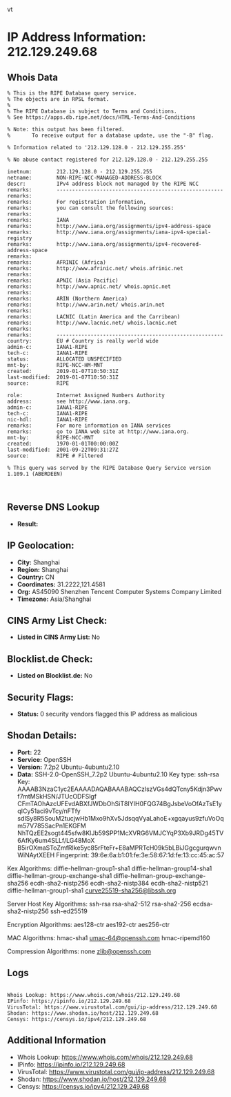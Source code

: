 vt
# IP Address Information: 212.129.249.68

## Whois Data
```
% This is the RIPE Database query service.
% The objects are in RPSL format.
%
% The RIPE Database is subject to Terms and Conditions.
% See https://apps.db.ripe.net/docs/HTML-Terms-And-Conditions

% Note: this output has been filtered.
%       To receive output for a database update, use the "-B" flag.

% Information related to '212.129.128.0 - 212.129.255.255'

% No abuse contact registered for 212.129.128.0 - 212.129.255.255

inetnum:        212.129.128.0 - 212.129.255.255
netname:        NON-RIPE-NCC-MANAGED-ADDRESS-BLOCK
descr:          IPv4 address block not managed by the RIPE NCC
remarks:        ------------------------------------------------------
remarks:
remarks:        For registration information,
remarks:        you can consult the following sources:
remarks:
remarks:        IANA
remarks:        http://www.iana.org/assignments/ipv4-address-space
remarks:        http://www.iana.org/assignments/iana-ipv4-special-registry
remarks:        http://www.iana.org/assignments/ipv4-recovered-address-space
remarks:
remarks:        AFRINIC (Africa)
remarks:        http://www.afrinic.net/ whois.afrinic.net
remarks:
remarks:        APNIC (Asia Pacific)
remarks:        http://www.apnic.net/ whois.apnic.net
remarks:
remarks:        ARIN (Northern America)
remarks:        http://www.arin.net/ whois.arin.net
remarks:
remarks:        LACNIC (Latin America and the Carribean)
remarks:        http://www.lacnic.net/ whois.lacnic.net
remarks:
remarks:        ------------------------------------------------------
country:        EU # Country is really world wide
admin-c:        IANA1-RIPE
tech-c:         IANA1-RIPE
status:         ALLOCATED UNSPECIFIED
mnt-by:         RIPE-NCC-HM-MNT
created:        2019-01-07T10:50:31Z
last-modified:  2019-01-07T10:50:31Z
source:         RIPE

role:           Internet Assigned Numbers Authority
address:        see http://www.iana.org.
admin-c:        IANA1-RIPE
tech-c:         IANA1-RIPE
nic-hdl:        IANA1-RIPE
remarks:        For more information on IANA services
remarks:        go to IANA web site at http://www.iana.org.
mnt-by:         RIPE-NCC-MNT
created:        1970-01-01T00:00:00Z
last-modified:  2001-09-22T09:31:27Z
source:         RIPE # Filtered

% This query was served by the RIPE Database Query Service version 1.109.1 (ABERDEEN)



```
## Reverse DNS Lookup
- **Result:** 

## IP Geolocation:
- **City:** Shanghai
- **Region:** Shanghai
- **Country:** CN
- **Coordinates:** 31.2222,121.4581
- **Org:** AS45090 Shenzhen Tencent Computer Systems Company Limited
- **Timezone:** Asia/Shanghai

## CINS Army List Check:
- **Listed in CINS Army List:** 
No

## Blocklist.de Check:
- **Listed on Blocklist.de:** 
No

## Security Flags:
- **Status:** 0 security vendors flagged this IP address as malicious

## Shodan Details:
- **Port:** 22
- **Service:** OpenSSH
- **Version:** 7.2p2 Ubuntu-4ubuntu2.10
- **Data:** SSH-2.0-OpenSSH_7.2p2 Ubuntu-4ubuntu2.10
Key type: ssh-rsa
Key: AAAAB3NzaC1yc2EAAAADAQABAAABAQCzlszVGs4dQTcny5Kdjn3Pwvf7mtMSkHSN/JTUcODFSlgf
CFmTAOhAzcUFEvdABXfJWDbOhSiT8IYIH0FQG74BgJsbeVoOfAzTsE1yqICy51aci9vTcy/nFTfy
sdISy8R5SouM2tucjwHb1Mxo9hXv5JdsqqVyaLahoE+xgqayus9zfuVoOqm57V785SacPn1EKGFM
NhTQzEE2sogt445sfw8KlJb59SPP1McXVRG6VMJCYqP3Xb9JRDg45TV6AfKy6um4SLLf/LG48MoX
B5irOXmaSToZmfRIke5yc85rFteFr+E8aMPRTcH09k5bLBiJGgcgurqwvnWiNAytXEEH
Fingerprint: 39:6e:6a:b1:01:fe:3e:58:67:1d:fe:13:cc:45:ac:57

Kex Algorithms:
	diffie-hellman-group1-sha1
	diffie-hellman-group14-sha1
	diffie-hellman-group-exchange-sha1
	diffie-hellman-group-exchange-sha256
	ecdh-sha2-nistp256
	ecdh-sha2-nistp384
	ecdh-sha2-nistp521
	diffie-hellman-group1-sha1
	curve25519-sha256@libssh.org

Server Host Key Algorithms:
	ssh-rsa
	rsa-sha2-512
	rsa-sha2-256
	ecdsa-sha2-nistp256
	ssh-ed25519

Encryption Algorithms:
	aes128-ctr
	aes192-ctr
	aes256-ctr

MAC Algorithms:
	hmac-sha1
	umac-64@openssh.com
	hmac-ripemd160

Compression Algorithms:
	none
	zlib@openssh.com


## Logs
```

Whois Lookup: https://www.whois.com/whois/212.129.249.68
IPinfo: https://ipinfo.io/212.129.249.68
VirusTotal: https://www.virustotal.com/gui/ip-address/212.129.249.68
Shodan: https://www.shodan.io/host/212.129.249.68
Censys: https://censys.io/ipv4/212.129.249.68

```
## Additional Information
- Whois Lookup: https://www.whois.com/whois/212.129.249.68
- IPinfo: https://ipinfo.io/212.129.249.68
- VirusTotal: https://www.virustotal.com/gui/ip-address/212.129.249.68
- Shodan: https://www.shodan.io/host/212.129.249.68
- Censys: https://censys.io/ipv4/212.129.249.68

